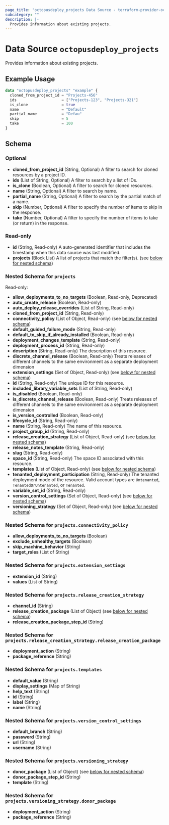 ```yaml
---
page_title: "octopusdeploy_projects Data Source - terraform-provider-octopusdeploy"
subcategory: ""
description: |-
  Provides information about existing projects.
---
```


# Data Source `octopusdeploy_projects`

Provides information about existing projects.

## Example Usage

```terraform
data "octopusdeploy_projects" "example" {
  cloned_from_project_id = "Projects-456"
  ids                    = ["Projects-123", "Projects-321"]
  is_clone               = true
  name                   = "Default"
  partial_name           = "Defau"
  skip                   = 5
  take                   = 100
}
```

## Schema

### Optional

- **cloned_from_project_id** (String, Optional) A filter to search for cloned resources by a project ID.
- **ids** (List of String, Optional) A filter to search by a list of IDs.
- **is_clone** (Boolean, Optional) A filter to search for cloned resources.
- **name** (String, Optional) A filter to search by name.
- **partial_name** (String, Optional) A filter to search by the partial match of a name.
- **skip** (Number, Optional) A filter to specify the number of items to skip in the response.
- **take** (Number, Optional) A filter to specify the number of items to take (or return) in the response.

### Read-only

- **id** (String, Read-only) A auto-generated identifier that includes the timestamp when this data source was last modified.
- **projects** (Block List) A list of projects that match the filter(s). (see [below for nested schema](#nestedblock--projects))

<a id="nestedblock--projects"></a>
### Nested Schema for `projects`

Read-only:

- **allow_deployments_to_no_targets** (Boolean, Read-only, Deprecated)
- **auto_create_release** (Boolean, Read-only)
- **auto_deploy_release_overrides** (List of String, Read-only)
- **cloned_from_project_id** (String, Read-only)
- **connectivity_policy** (List of Object, Read-only) (see [below for nested schema](#nestedatt--projects--connectivity_policy))
- **default_guided_failure_mode** (String, Read-only)
- **default_to_skip_if_already_installed** (Boolean, Read-only)
- **deployment_changes_template** (String, Read-only)
- **deployment_process_id** (String, Read-only)
- **description** (String, Read-only) The description of this resource.
- **discrete_channel_release** (Boolean, Read-only) Treats releases of different channels to the same environment as a separate deployment dimension
- **extension_settings** (Set of Object, Read-only) (see [below for nested schema](#nestedatt--projects--extension_settings))
- **id** (String, Read-only) The unique ID for this resource.
- **included_library_variable_sets** (List of String, Read-only)
- **is_disabled** (Boolean, Read-only)
- **is_discrete_channel_release** (Boolean, Read-only) Treats releases of different channels to the same environment as a separate deployment dimension
- **is_version_controlled** (Boolean, Read-only)
- **lifecycle_id** (String, Read-only)
- **name** (String, Read-only) The name of this resource.
- **project_group_id** (String, Read-only)
- **release_creation_strategy** (List of Object, Read-only) (see [below for nested schema](#nestedatt--projects--release_creation_strategy))
- **release_notes_template** (String, Read-only)
- **slug** (String, Read-only)
- **space_id** (String, Read-only) The space ID associated with this resource.
- **templates** (List of Object, Read-only) (see [below for nested schema](#nestedatt--projects--templates))
- **tenanted_deployment_participation** (String, Read-only) The tenanted deployment mode of the resource. Valid account types are `Untenanted`, `TenantedOrUntenanted`, or `Tenanted`.
- **variable_set_id** (String, Read-only)
- **version_control_settings** (Set of Object, Read-only) (see [below for nested schema](#nestedatt--projects--version_control_settings))
- **versioning_strategy** (Set of Object, Read-only) (see [below for nested schema](#nestedatt--projects--versioning_strategy))

<a id="nestedatt--projects--connectivity_policy"></a>
### Nested Schema for `projects.connectivity_policy`

- **allow_deployments_to_no_targets** (Boolean)
- **exclude_unhealthy_targets** (Boolean)
- **skip_machine_behavior** (String)
- **target_roles** (List of String)


<a id="nestedatt--projects--extension_settings"></a>
### Nested Schema for `projects.extension_settings`

- **extension_id** (String)
- **values** (List of String)


<a id="nestedatt--projects--release_creation_strategy"></a>
### Nested Schema for `projects.release_creation_strategy`

- **channel_id** (String)
- **release_creation_package** (List of Object) (see [below for nested schema](#nestedobjatt--projects--release_creation_strategy--release_creation_package))
- **release_creation_package_step_id** (String)

<a id="nestedobjatt--projects--release_creation_strategy--release_creation_package"></a>
### Nested Schema for `projects.release_creation_strategy.release_creation_package`

- **deployment_action** (String)
- **package_reference** (String)



<a id="nestedatt--projects--templates"></a>
### Nested Schema for `projects.templates`

- **default_value** (String)
- **display_settings** (Map of String)
- **help_text** (String)
- **id** (String)
- **label** (String)
- **name** (String)


<a id="nestedatt--projects--version_control_settings"></a>
### Nested Schema for `projects.version_control_settings`

- **default_branch** (String)
- **password** (String)
- **url** (String)
- **username** (String)


<a id="nestedatt--projects--versioning_strategy"></a>
### Nested Schema for `projects.versioning_strategy`

- **donor_package** (List of Object) (see [below for nested schema](#nestedobjatt--projects--versioning_strategy--donor_package))
- **donor_package_step_id** (String)
- **template** (String)

<a id="nestedobjatt--projects--versioning_strategy--donor_package"></a>
### Nested Schema for `projects.versioning_strategy.donor_package`

- **deployment_action** (String)
- **package_reference** (String)


